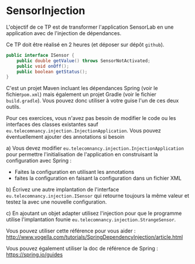 SensorInjection
=========

L'objectif de ce TP est de transformer l'application SensorLab en une application avec de l'injection de dépendances.

Ce TP doit être réalisé en 2 heures (et déposer sur dépôt `github`). 

```java
public interface ISensor {
    public double getValue() throws SensorNotActivated;
    public void onOff();
    public boolean getStatus();
}
```

C'est un projet Maven incluant les dépendances Spring (voir le fichier`pom.xml`) mais également un projet Gradle 
(voir le fichier `build.gradle`). Vous pouvez donc utiliser à votre guise l'un de ces deux outils.

Pour ces exercices, vous n'avez pas besoin de modifier le code ou les interfaces des classes existantes
sauf `eu.telecomnancy.injection.InjectionApplication`.
Vous pouvez éventuellement ajouter des annotations si besoin

a) Vous devez modifier `eu.telecomnancy.injection.InjectionApplication` pour permettre l'initialisation de l'application
en construisant la configuration avec Spring :
- Faites la configuration en utilisant les annotations
- faites la configuration en faisant la configuration dans un fichier XML

b) Écrivez une autre implantation de l'interface `eu.telecomnancy.injection.ISensor` qui retourne toujours la même valeur
et testez la avec une nouvelle configuration.

c) En ajoutant un objet adapter utilisez l'injection pour que le programme utilise l'implantation founie 
`eu.telecomnancy.injection.StrangeSensor`. 


Vous pouvez utiliser cette référence pour vous aider :
http://www.vogella.com/tutorials/SpringDependencyInjection/article.html

Vous pouvez également utiliser la doc de référence de Spring :
https://spring.io/guides

